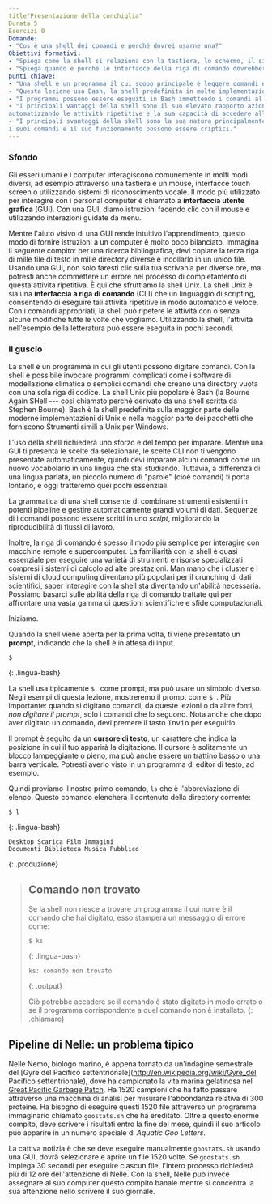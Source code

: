 ```yaml
---
title"Presentazione della conchiglia"
Durata 5
Esercizi 0
Domande:
- "Cos'è una shell dei comandi e perché dovrei usarne una?"
Obiettivi formativi:
- "Spiega come la shell si relaziona con la tastiera, lo schermo, il sistema operativo e i programmi degli utenti."
- "Spiega quando e perché le interfacce della riga di comando dovrebbero essere utilizzate al posto delle interfacce grafiche."
punti chiave:
- "Una shell è un programma il cui scopo principale è leggere comandi ed eseguire altri programmi."
- "Questa lezione usa Bash, la shell predefinita in molte implementazioni di Unix."
- "I programmi possono essere eseguiti in Bash immettendo i comandi al prompt della riga di comando."
- "I principali vantaggi della shell sono il suo elevato rapporto azione-battitura, il suo supporto per
automatizzando le attività ripetitive e la sua capacità di accedere alle macchine in rete."
- "I principali svantaggi della shell sono la sua natura principalmente testuale e come
i suoi comandi e il suo funzionamento possono essere criptici."
---
```

### Sfondo

Gli esseri umani e i computer interagiscono comunemente in molti modi diversi, ad esempio attraverso una tastiera e un mouse,
interfacce touch screen o utilizzando sistemi di riconoscimento vocale.
Il modo più utilizzato per interagire con i personal computer è chiamato a
**interfaccia utente grafica** (GUI).
Con una GUI, diamo istruzioni facendo clic con il mouse e utilizzando interazioni guidate da menu.

Mentre l'aiuto visivo di una GUI rende intuitivo l'apprendimento,
questo modo di fornire istruzioni a un computer è molto poco bilanciato.
Immagina il seguente compito:
per una ricerca bibliografica, devi copiare la terza riga di mille file di testo in mille
directory diverse e incollarlo in un unico file.
Usando una GUI, non solo faresti clic sulla tua scrivania per diverse ore,
ma potresti anche commettere un errore nel processo di completamento di questa attività ripetitiva.
È qui che sfruttiamo la shell Unix.
La shell Unix è sia una **interfaccia a riga di comando** (CLI) che un linguaggio di scripting,
consentendo di eseguire tali attività ripetitive in modo automatico e veloce.
Con i comandi appropriati, la shell può ripetere le attività con o senza alcune modifiche
tutte le volte che vogliamo.
Utilizzando la shell, l'attività nell'esempio della letteratura può essere eseguita in pochi secondi.


### Il guscio


La shell è un programma in cui gli utenti possono digitare comandi.
Con la shell è possibile invocare programmi complicati come i software di modellazione climatica
o semplici comandi che creano una directory vuota con una sola riga di codice.
La shell Unix più popolare è Bash (la Bourne Again SHell ---
così chiamato perché derivato da una shell scritta da Stephen Bourne).
Bash è la shell predefinita sulla maggior parte delle moderne implementazioni di Unix e nella maggior parte dei pacchetti che forniscono
Strumenti simili a Unix per Windows.

L'uso della shell richiederà uno sforzo e del tempo per imparare.
Mentre una GUI ti presenta le scelte da selezionare, le scelte CLI non ti vengono presentate automaticamente,
quindi devi imparare alcuni comandi come un nuovo vocabolario in una lingua che stai studiando.
Tuttavia, a differenza di una lingua parlata, un piccolo numero di "parole" (cioè comandi) ti porta lontano,
e oggi tratteremo quei pochi essenziali.

La grammatica di una shell consente di combinare strumenti esistenti in potenti
pipeline e gestire automaticamente grandi volumi di dati. Sequenze di
i comandi possono essere scritti in uno *script*, migliorando la riproducibilità di
flussi di lavoro.

Inoltre, la riga di comando è spesso il modo più semplice per interagire con macchine remote
e supercomputer.
La familiarità con la shell è quasi essenziale per eseguire una varietà di strumenti e risorse specializzati
compresi i sistemi di calcolo ad alte prestazioni.
Man mano che i cluster e i sistemi di cloud computing diventano più popolari per il crunching di dati scientifici,
saper interagire con la shell sta diventando un'abilità necessaria.
Possiamo basarci sulle abilità della riga di comando trattate qui
per affrontare una vasta gamma di questioni scientifiche e sfide computazionali.

Iniziamo.

Quando la shell viene aperta per la prima volta, ti viene presentato un **prompt**,
indicando che la shell è in attesa di input.

~~~
$
~~~
{: .lingua-bash}

La shell usa tipicamente `$ ` come prompt, ma può usare un simbolo diverso.
Negli esempi di questa lezione, mostreremo il prompt come `$ `.
Più importante:
quando si digitano comandi, da queste lezioni o da altre fonti,
*non digitare il prompt*, solo i comandi che lo seguono.
Nota anche che dopo aver digitato un comando, devi premere il tasto <kbd>Invio</kbd> per eseguirlo.

Il prompt è seguito da un **cursore di testo**, un carattere che indica la posizione in cui il tuo
apparirà la digitazione.
Il cursore è solitamente un blocco lampeggiante o pieno, ma può anche essere un trattino basso o una barra verticale.
Potresti averlo visto in un programma di editor di testo, ad esempio.

Quindi proviamo il nostro primo comando, `ls` che è l'abbreviazione di elenco.
Questo comando elencherà il contenuto della directory corrente:

~~~
$ l
~~~
{: .lingua-bash}

~~~
Desktop Scarica Film Immagini
Documenti Biblioteca Musica Pubblico
~~~
{: .produzione}

> ## Comando non trovato
> Se la shell non riesce a trovare un programma il cui nome è il comando che hai digitato, esso
> stamperà un messaggio di errore come:
>
> ~~~
> $ ks
> ~~~
> {: .lingua-bash}
> ~~~
> ks: comando non trovato
> ~~~
> {: .output}
>
> Ciò potrebbe accadere se il comando è stato digitato in modo errato o se il programma corrispondente a quel comando
> non è installato.
{: .chiamare}

## Pipeline di Nelle: un problema tipico

Nelle Nemo, biologo marino,
è appena tornato da un'indagine semestrale del
[Gyre del Pacifico settentrionale](http://en.wikipedia.org/wiki/Gyre_del Pacifico settentrionale),
dove ha campionato la vita marina gelatinosa nel
[Great Pacific Garbage Patch](http://en.wikipedia.org/wiki/Great_Pacific_Garbage_Patch).
Ha 1520 campioni che ha fatto passare attraverso una macchina di analisi per misurare l'abbondanza relativa
di 300 proteine.
Ha bisogno di eseguire questi 1520 file attraverso un programma immaginario chiamato `goostats.sh` che ha ereditato.
Oltre a questo enorme compito, deve scrivere i risultati entro la fine del mese, quindi il suo articolo
può apparire in un numero speciale di *Aquatic Goo Letters*.

La cattiva notizia è che se deve eseguire manualmente `goostats.sh` usando una GUI,
dovrà selezionare e aprire un file 1520 volte.
Se `goostats.sh` impiega 30 secondi per eseguire ciascun file, l'intero processo richiederà più di 12 ore
dell'attenzione di Nelle.
Con la shell, Nelle può invece assegnare al suo computer questo compito banale mentre si concentra
la sua attenzione nello scrivere il suo giornale.
